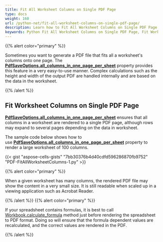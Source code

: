 ```yaml
---
title: Fit All Worksheet Columns on Single PDF Page
type: docs
weight: 160
url: /python-net/fit-all-worksheet-columns-on-single-pdf-page/
description: Learn how to Fit All Worksheet Columns on Single PDF Page with Aspose.Cells for Python via .NET API.
keywords: Python Fit All Worksheet Columns on Single PDF Page, Fit Worksheet Columns on Single PDF Page using Python, Python Save All Worksheet Columns to a PDF Page, Save All Columns to single PDF Page in Python
---
```


{{% alert color="primary" %}}

Sometimes you want to generate a PDF file that fits all a worksheet's columns onto one page. The [**PdfSaveOptions.all_columns_in_one_page_per_sheet**](https://reference.aspose.com/cells/python-net/aspose.cells/pdfsaveoptions/all_columns_in_one_page_per_sheet/) property provides this feature in a very easy-to-use manner. Complex calculations such as the height and width of the output PDF are handled internally and are based on the data in the worksheet.

{{% /alert %}}

## **Fit Worksheet Columns on Single PDF Page**

[**PdfSaveOptions.all_columns_in_one_page_per_sheet**](https://reference.aspose.com/cells/python-net/aspose.cells/pdfsaveoptions/all_columns_in_one_page_per_sheet/) ensures that all columns in a worksheet are rendered to a single PDF page, although rows may expand to several pages depending on the data in worksheet.

The sample code below shows how to use [**PdfSaveOptions.all_columns_in_one_page_per_sheet**](https://reference.aspose.com/cells/python-net/aspose.cells/pdfsaveoptions/all_columns_in_one_page_per_sheet/) property to render a large worksheet of 100 columns.

{{< gist "aspose-cells-gists" "7bb30376b4d40cdfd596286870fb9752" "PDF-FitAllWorksheetColumns-1.py" >}}

{{% alert color="primary" %}}

When a given worksheet has many columns, the rendered PDF file may show the content in a very small size. It is still readable when scaled up in a viewing application such as Acrobat Reader.

{{% /alert %}} {{% alert color="primary" %}}

If your spreadsheet contains formulas, it is best to call [Workbook.calculate_formula](https://reference.aspose.com/cells/python-net/aspose.cells/workbook/calculate_formula/#) method just before rendering the spreadsheet to PDF format. Doing so will ensure that the formula dependent values are recalculated, and the correct values are rendered in the PDF.

{{% /alert %}}
